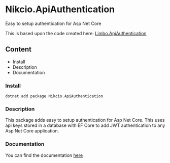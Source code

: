 # Nikcio.ApiAuthentication
Easy to setup authentication for Asp Net Core


This is based upon the code created here: [Limbo.ApiAuthentication](https://github.com/limbo-works/Limbo.Umbraco.Subscriptions/tree/f04212f49620b34aa3ed7161f3558d17fda6efa1/src/Limbo.ApiAuthentication)

## Content

- Install
- Description
- Documentation

### Install
```
dotnet add package Nikcio.ApiAuthentication
```

### Description
This package adds easy to setup authentication for Asp Net Core. This uses api keys stored in a database with EF Core to add JWT authentication to any Asp Net Core application.

### Documentation
You can find the documentation [here](docs/index.md)